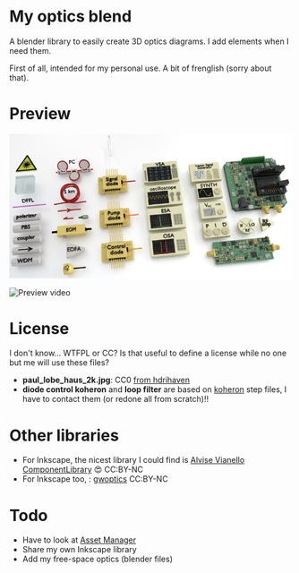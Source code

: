 # My optics blend

A blender library to easily create 3D optics diagrams. I add elements when I need them. 

First of all, intended for my personal use. A bit of frenglish (sorry about that).

# Preview

![Preview pic](https://raw.githubusercontent.com/yeKcim/my_optics_blend/main/preview.jpg)

![Preview video](https://raw.githubusercontent.com/yeKcim/my_optics_blend/main/preview.gif)

# License

I don't know… WTFPL or CC? Is that useful to define a license while no one but me will use these files?

* **paul_lobe_haus_2k.jpg**: CC0 [from hdrihaven](https://hdrihaven.com/hdri/\?h\=paul_lobe_haus)
* **diode control koheron** and **loop filter** are based on [koheron](https://www.koheron.com/) step files, I have to contact them (or redone all from scratch)!!

# Other libraries

* For Inkscape, the nicest library I could find is [Alvise Vianello ComponentLibrary](https://gitlab.com/amv213/componentlibrary) 😍 CC:BY-NC
* For Inkscape too, : [gwoptics](http://www.gwoptics.org/ComponentLibrary/) CC:BY-NC

# Todo

* Have to look at [Asset Manager](https://code.blender.org/2020/03/asset-manager/)
* Share my own Inkscape library
* Add my free-space optics (blender files) 
